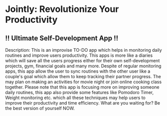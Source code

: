 # Jointly: Revolutionize Your Productivity

## !! Ultimate Self-Development App !!

Description: This is an improvise TO-DO app which helps in monitoring daily routines and improve users productivity. This apps is more like a diaries which will save all the users progress either for their own self-development projects, gym, financial goals and many more. Despite of regular monitoring apps, this app allow the user to sync routines with the other user like a couple's goal which allow them to keep tracking their partner progress. The may plan on making an activities for movie night or join online cooking class together.
Please note that this app is focusing more on improving someone daily routines, this app also provide some features like Pomodoro Timer, Weight monitoring etc. which all these techniques may help users to improve their productivity and time efficiency.
What are you waiting for? Be the best version of yourself NOW.